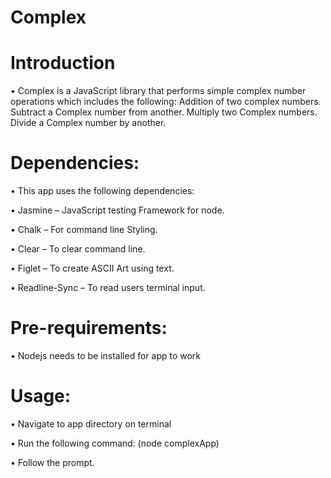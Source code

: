 # Complex

# Introduction

•	Complex is a JavaScript library that performs simple complex number operations which includes the following:
       Addition of two complex numbers.
       Subtract a Complex number from another.
       Multiply two Complex numbers.
       Divide a Complex number by another.

# Dependencies:

•	This app uses the following dependencies:

•	Jasmine – JavaScript testing Framework for node.

•	Chalk – For command line Styling.

•	Clear – To clear command line.

•	Figlet – To create ASCII Art using text.

•	Readline-Sync – To read users terminal input.

# Pre-requirements:

•	Nodejs needs  to be installed for app to work

# Usage:

•	Navigate to app directory on terminal

•	Run the following command: (node complexApp)

•	Follow the prompt.










